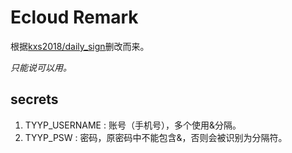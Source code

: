 # Ecloud Remark

根据[kxs2018/daily_sign](https://github.com/kxs2018/daily_sign)删改而来。

*只能说可以用。*

## secrets
1. TYYP_USERNAME : 账号（手机号），多个使用&分隔。
2. TYYP_PSW : 密码，原密码中不能包含&，否则会被识别为分隔符。
